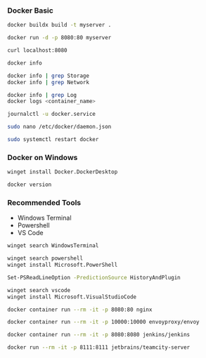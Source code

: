 ### Docker Basic

```bash
docker buildx build -t myserver .

docker run -d -p 8080:80 myserver

curl localhost:8080

```

```bash
docker info

docker info | grep Storage
docker info | grep Network

docker info | grep Log
docker logs <container_name>
```

```bash
journalctl -u docker.service
```

```bash
sudo nano /etc/docker/daemon.json

sudo systemctl restart docker
```

### Docker on Windows

```bash
winget install Docker.DockerDesktop

docker version
```

### Recommended Tools

- Windows Terminal
- Powershell
- VS Code

```bash
winget search WindowsTerminal

winget search powershell
winget install Microsoft.PowerShell

Set-PSReadLineOption -PredictionSource HistoryAndPlugin

winget search vscode
winget install Microsoft.VisualStudioCode
```

```bash
docker container run --rm -it -p 8080:80 nginx

docker container run --rm -it -p 10000:10000 envoyproxy/envoy

docker container run --rm -it -p 8080:8080 jenkins/jenkins

docker run --rm -it -p 8111:8111 jetbrains/teamcity-server
```
